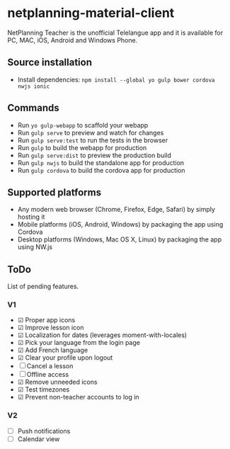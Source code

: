 # netplanning-material-client
NetPlanning Teacher is the unofficial Telelangue app and it is available for PC, MAC, iOS, Android and Windows Phone.

## Source installation

- Install dependencies: `npm install --global yo gulp bower cordova nwjs ionic`

## Commands

- Run `yo gulp-webapp` to scaffold your webapp
- Run `gulp serve` to preview and watch for changes
- Run `gulp serve:test` to run the tests in the browser
- Run `gulp` to build the webapp for production
- Run `gulp serve:dist` to preview the production build
- Run `gulp nwjs` to build the standalone app for production
- Run `gulp cordova` to build the cordova app for production

## Supported platforms
* Any modern web browser (Chrome, Firefox, Edge, Safari) by simply hosting it
* Mobile platforms (iOS, Android, Windows) by packaging the app using Cordova
* Desktop platforms (Windows, Mac OS X, Linux) by packaging the app using NW.js
 
## ToDo
List of pending features.

### V1
- ☑ Proper app icons
- ☑ Improve lesson icon
- ☑ Localization for dates (leverages moment-with-locales)
- ☑ Pick your language from the login page
- ☑ Add French language
- ☑ Clear your profile upon logout
- ☐ Cancel a lesson
- ☐ Offline access
- ☑ Remove unneeded icons
- ☑ Test timezones
- ☑ Prevent non-teacher accounts to log in

### V2
- ☐ Push notifications
- ☐ Calendar view
